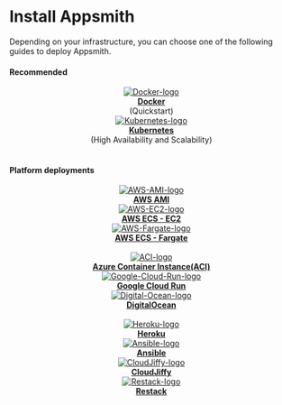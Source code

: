 # Install Appsmith

Depending on your infrastructure, you can choose one of the following guides to deploy Appsmith. 

<div class="containerBorder">

#### Recommended

<div class="containerGrid">
        <div class="columnGrid column-one" align="center">
            <div class="containerCol">
                <a href="/getting-started/setup/installation-guides/docker">
                <img class="containerImage" src="/img/docker-logo.png" alt="Docker-logo"/>
                </a> 
            </div> 
            <b><a href="/getting-started/setup/installation-guides/docker">Docker</a></b><br/>
            (Quickstart)
        </div>
        <div class="columnGrid column-two" align="center">
         <div class="containerCol">
                <a href="/getting-started/setup/installation-guides/kubernetes">
                <img class="containerImage" src="/img/Kubernetes_logo.png" alt="Kubernetes-logo"/>
                </a>     
            </div> 
            <b><a href="/getting-started/setup/installation-guides/kubernetes">Kubernetes</a></b><br/>
             (High Availability and Scalability)
        </div>
</div>
<br/>

#### Platform deployments
  
<div class="containerGrid">
        <div class="columnGrid column-one" align="center">
          <div class="containerCol">
                <a href="/getting-started/setup/installation-guides/aws-ami">
                <img class="containerImage" src="/img/AWS_AMI.png" alt="AWS-AMI-logo"/>
                </a>   
            </div> 
            <b><a href="/getting-started/setup/installation-guides/aws-ami">AWS AMI</a></b>
        </div>
        <div class="columnGrid column-two" align="center">
           <div class="containerCol">
            <a href="/getting-started/setup/installation-guides/aws-ecs">
            <img class="containerImage" src="/img/AWS-ec2.png" alt="AWS-EC2-logo"/>
            </a> 
        </div> 
        <b><a href="/getting-started/setup/installation-guides/aws-ecs">AWS ECS - EC2</a></b>
        </div>
        <div class="columnGrid column-three" align="center">
         <div class="containerCol">
            <a href="/getting-started/setup/installation-guides/aws-ecs-on-fargate">
            <img class="containerImage" src="/img/aws_fargate.png" alt="AWS-Fargate-logo"/>
            </a>     
        </div> 
         <b><a href="/getting-started/setup/installation-guides/aws-ecs-on-fargate"> AWS ECS - Fargate</a></b>
        </div>
    </div>
<br/>


<div class="containerGrid">
        <div class="columnGrid column-one" align="center">
         <div class="containerCol">
            <a href="/getting-started/setup/installation-guides/azure-aci">
            <img class="containerImage" src="/img/azure_aci.png" alt="ACI-logo"/>
            </a> 
        </div> 
            <b><a href="/getting-started/setup/installation-guides/azure-aci">Azure Container Instance(ACI)</a></b> 
        </div>
        <div class="columnGrid column-two" align="center">
        <div class="containerCol">
            <a href="/getting-started/setup/installation-guides/google-cloud-run">
            <img class="containerImage" src="/img/google-cloud-run-logo.png" alt="Google-Cloud-Run-logo"/>
            </a>   
        </div> 
        <b><a href="/getting-started/setup/installation-guides/google-cloud-run">Google Cloud Run</a></b> 
        </div>
        <div class="columnGrid column-three" align="center">
          <div class="containerCol">
            <a href="/getting-started/setup/installation-guides/digitalocean">
            <img class="containerImage" src="/img/Digital-Ocean-Logo.png" alt="Digital-Ocean-logo"/>
            </a>     
          </div> 
         <b><a href="/getting-started/setup/installation-guides/digitalocean">DigitalOcean</a></b>
        </div>
    </div>
<br/>

<div class="containerGrid">
        <div class="columnGrid column-one" align="center">
            <div class="containerCol">
             <a href="/getting-started/setup/installation-guides/heroku">
               <img class="containerImage" src="/img/heroku-logo.png" alt="Heroku-logo"/>
             </a>   
            </div> 
            <b><a href="/getting-started/setup/installation-guides/heroku">Heroku</a></b>
        </div>
        <div class="columnGrid column-two" align="center">
        <div class="containerCol">
            <a href="/getting-started/setup/installation-guides/ansible">
            <img class="containerImage" src="/img/Ansible-logo.png" alt="Ansible-logo"/>
            </a>     
        </div> 
        <b><a href="/getting-started/setup/installation-guides/ansible">Ansible</a></b>
        </div>
        <div class="columnGrid column-three" align="center">
        <div class="containerCol">
             <a href="/getting-started/setup/installation-guides/cloudjiffy">
            <img class="containerImage" src="https://ik.imagekit.io/iyat1fg3juj/cloudjiffy-logo_OhHLsg76P.png?ik-sdk-version=javascript-1.4.3&#x26;updatedAt=1657134035775" alt="CloudJiffy-logo"/>
            </a> 
        </div> 
        <b><a href="/getting-started/setup/installation-guides/cloudjiffy">CloudJiffy</a></b>
        </div>
</div>    

<div class="containerGrid">
        <div class="columnGrid column-one" align="center">
            <div class="containerCol">
            <a href="/getting-started/setup/installation-guides/restack">
             <img class="containerImage" src="/img/Restack_Icon_100px.png" alt="Restack-logo"/>
             </a>     
        </div> 
        <b><a href="/getting-started/setup/installation-guides/restack">Restack</a></b>
        </div>
        <div class="columnGrid column-two" align="center">
        </div>
        <div class="columnGrid column-three" align="center">
        </div>
</div>

</div>